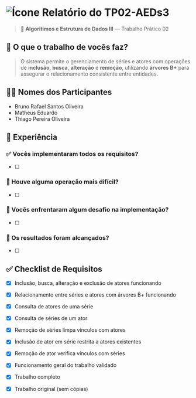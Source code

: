# ![Ícone](https://static.wikia.nocookie.net/minecraft_gamepedia/images/5/54/Golden_Apple_JE2_BE2.png/revision/latest/thumbnail/width/40/height/40?cb=20200521041809) Relatório do TP02-AEDs3

> 🧠 **Algoritimos e Estrutura de Dados III** — Trabalho Prático 02  


## 📌 O que o trabalho de vocês faz?
> O sistema permite o gerenciamento de séries e atores com operações de **inclusão**, **busca**, **alteração** e **remoção**, utilizando **árvores B+** para assegurar o relacionamento consistente entre entidades.



## 👨‍💻 Nomes dos Participantes
- Bruno Rafael Santos Oliveira  
- Matheus Eduardo  
- Thiago Pereira Oliveira



## 🧪 Experiência

### ✅ Vocês implementaram todos os requisitos?
- [ ]

### 🧩 Houve alguma operação mais difícil?
- [ ]

### 🧱 Vocês enfrentaram algum desafio na implementação?
- [ ]

### 🎯 Os resultados foram alcançados?
- [ ]



## ✅ Checklist de Requisitos

- [x] Inclusão, busca, alteração e exclusão de atores funcionando
- [x] Relacionamento entre séries e atores com árvores B+ funcionando
- [x] Consulta de atores de uma série
- [x] Consulta de séries de um ator
- [x] Remoção de séries limpa vínculos com atores
- [x] Inclusão de ator em série restrita a atores existentes
- [x] Remoção de ator verifica vínculos com séries
- [x] Funcionamento geral do trabalho validado
- [x] Trabalho completo
- [x] Trabalho original (sem cópias)

